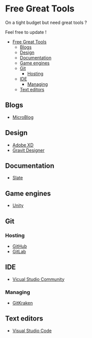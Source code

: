 # Free Great Tools
On a tight budget but need great tools ?

Feel free to update !

<!-- TOC -->

- [Free Great Tools](#free-great-tools)
    - [Blogs](#blogs)
    - [Design](#design)
    - [Documentation](#documentation)
    - [Game engines](#game-engines)
    - [Git](#git)
        - [Hosting](#hosting)
    - [IDE](#ide)
        - [Managing](#managing)
    - [Text editors](#text-editors)

<!-- /TOC -->

## Blogs

- [MicroBlog](http://micro.blog/)

## Design

- [Adobe XD](https://www.adobe.com/products/xd.html)
- [Gravit Designer](https://www.designer.io)

## Documentation

- [Slate](https://github.com/lord/slate)

## Game engines

- [Unity](http://unity3d.com/)

## Git

### Hosting

- [GitHub](https://github.com/)
- [GitLab](https://gitlab.com/)

## IDE

- [Vicual Studio Community](https://visualstudio.microsoft.com/vs/)

### Managing

- [GitKraken](http://gitkraken.com/)

## Text editors

- [Visual Studio Code](https://code.visualstudio.com/)
